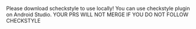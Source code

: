 Please download scheckstyle to use locally! You can use checkstyle plugin on Android Studio. YOUR PRS WILL NOT MERGE IF YOU DO NOT FOLLOW CHECKSTYLE
